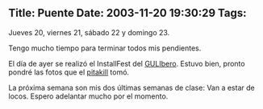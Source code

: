 Title: Puente
Date: 2003-11-20 19:30:29
Tags: 
---
<p>Jueves 20, viernes 21, sábado 22 y domingo 23.</p>

<p>Tengo mucho tiempo para terminar todos mis pendientes.</p>

<p>El día de ayer se realizó el InstallFest del <a href="http://web.archive.org/web/20031125134728/http://www.iec.uia.mx/">GULIbero</a>. Estuvo bien, pronto pondré las fotos que el <a href="http://web.archive.org/web/20031125134728/http://polo.lavozdelsillon.net/">pitakill</a> tomó.</p>

<p>La próxima semana son mis dos últimas semanas de clase: Van a estar de locos. Espero adelantar mucho por el momento.</p>
